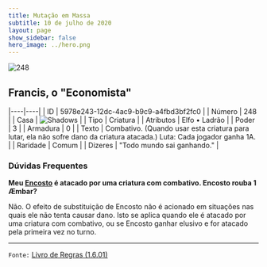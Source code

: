 ```yaml
---
title: Mutação em Massa
subtitle: 10 de julho de 2020
layout: page
show_sidebar: false
hero_image: ../hero.png
---
```


![248](https://cdn.keyforgegame.com/media/card_front/pt/479_248_R5WCF2X522H2_pt.png)

## Francis, o "Economista"

|----|----|
| ID | 5978e243-12dc-4ac9-b9c9-a4fbd3bf2fc0 |
| Número | 248 |
| Casa | ![Shadows](https://archonarcana.com/images/thumb/e/ee/Shadows.png/22px-Shadows.png "Sombras") |
| Tipo | Criatura |
| Atributos | Elfo • Ladrão |
| Poder | 3 |
| Armadura | 0 |
| Texto | Combativo. (Quando usar esta criatura para lutar, ela não sofre dano da criatura atacada.) Luta: Cada jogador ganha 1A. |
| Raridade | Comum |
| Dizeres | "Todo mundo sai ganhando." |

### Dúvidas Frequentes

**Meu [Encosto](/mm/257) é atacado por uma criatura com combativo.
Encosto rouba 1 Æmbar?**

Não. O efeito de substituição de Encosto não é acionado em situações
nas quais ele não tenta causar dano. Isto se aplica quando ele é atacado
por uma criatura com combativo, ou se Encosto ganhar elusivo e for
atacado pela primeira vez no turno.

<hr/>

`Fonte:` [Livro de Regras (1.6.01)](https://drive.google.com/open?id=1YNhLKUC0xfriiMwFYpDu1Go3zPJw6gYo)
